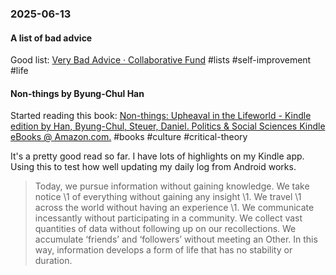 ### 2025-06-13

#### A list of bad advice
Good list: [Very Bad Advice · Collaborative Fund](https://collabfund.com/blog/very-bad-advice/) #lists #self-improvement #life 

#### Non-things by Byung-Chul Han
Started reading this book: [Non-things: Upheaval in the Lifeworld - Kindle edition by Han, Byung-Chul, Steuer, Daniel. Politics & Social Sciences Kindle eBooks @ Amazon.com.](https://a.co/d/4ouGqhc) #books  #culture #critical-theory 

It's a pretty good read so far. I have lots of highlights on my Kindle app. Using this to test how well updating my daily log from Android works.

> Today, we pursue information without gaining knowledge. We take notice \1 of everything without gaining any insight \1. We travel \1 across the world without having an experience \1. We communicate incessantly without participating in a community. We collect vast quantities of data without following up on our recollections. We accumulate ‘friends’ and ‘followers’ without meeting an Other. In this way, information develops a form of life that has no stability or duration.